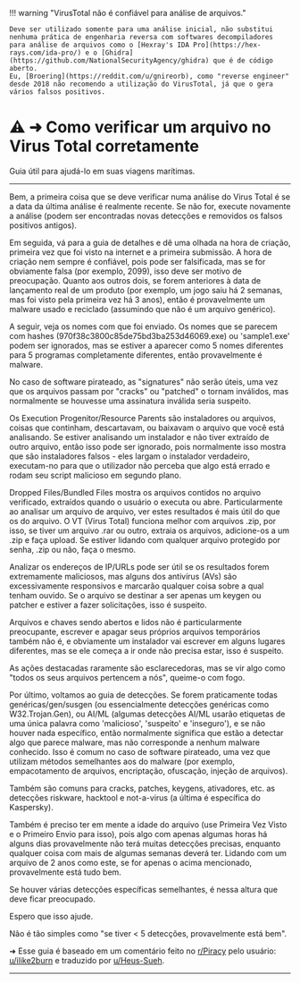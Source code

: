 !!! warning "VirusTotal não é confiável para análise de arquivos."

    Deve ser utilizado somente para uma análise inicial, não substitui nenhuma prática de engenharia reversa com softwares decompiladores para análise de arquivos como o [Hexray's IDA Pro](https://hex-rays.com/ida-pro/) e o [Ghidra](https://github.com/NationalSecurityAgency/ghidra) que é de código aberto.
    Eu, [Broering](https://reddit.com/u/gnireorb), como "reverse engineer" desde 2018 não recomendo a utilização do VirusTotal, já que o gera vários falsos positivos.

# ⚠️ ➜ Como verificar um arquivo no Virus Total corretamente
Guia útil para ajudá-lo em suas viagens marítimas.

---

Bem, a primeira coisa que se deve verificar numa análise do Virus Total é se a data da última análise é realmente recente. Se não for, execute novamente a análise (podem ser encontradas novas detecções e removidos os falsos positivos antigos).

Em seguida, vá para a guia de detalhes e dê uma olhada na hora de criação, primeira vez que foi visto na internet e a primeira submissão. A hora de criação nem sempre é confiável, pois pode ser falsificada, mas se for obviamente falsa (por exemplo, 2099), isso deve ser motivo de preocupação. Quanto aos outros dois, se forem anteriores à data de lançamento real de um produto (por exemplo, um jogo saiu há 2 semanas, mas foi visto pela primeira vez há 3 anos), então é provavelmente um malware usado e reciclado (assumindo que não é um arquivo genérico).

A seguir, veja os nomes com que foi enviado. Os nomes que se parecem com hashes (970f38c3800c85de75bd3ba253d46069.exe) ou 'sample1.exe' podem ser ignorados, mas se estiver a aparecer como 5 nomes diferentes para 5 programas completamente diferentes, então provavelmente é malware.

No caso de software pirateado, as "signatures" não serão úteis, uma vez que os arquivos passam por "cracks" ou "patched" o tornam inválidos, mas normalmente se houvesse uma assinatura inválida seria suspeito.

Os Execution Progenitor/Resource Parents são instaladores ou arquivos, coisas que continham, descartavam, ou baixavam o arquivo que você está analisando. Se estiver analisando um instalador e não tiver extraído de outro arquivo, então isso pode ser ignorado, pois normalmente isso mostra que são instaladores falsos - eles largam o instalador verdadeiro, executam-no para que o utilizador não perceba que algo está errado e rodam seu script malicioso em segundo plano.

Dropped Files/Bundled Files mostra os arquivos contidos no arquivo verificado, extraídos quando o usuário o executa ou abre. Particularmente ao analisar um arquivo de arquivo, ver estes resultados é mais útil do que os do arquivo. O VT (Virus Total) funciona melhor com arquivos .zip, por isso, se tiver um arquivo .rar ou outro, extraia os arquivos, adicione-os a um .zip e faça upload. Se estiver lidando com qualquer arquivo protegido por senha, .zip ou não, faça o mesmo.

Analizar os endereços de IP/URLs pode ser útil se os resultados forem extremamente maliciosos, mas alguns dos antivírus (AVs) são excessivamente responsivos e marcarão qualquer coisa sobre a qual tenham ouvido. Se o arquivo se destinar a ser apenas um keygen ou patcher e estiver a fazer solicitações, isso é suspeito.

Arquivos e chaves sendo abertos e lidos não é particularmente preocupante, escrever e apagar seus próprios arquivos temporários também não é, e obviamente um instalador vai escrever em alguns lugares diferentes, mas se ele começa a ir onde não precisa estar, isso é suspeito.

As ações destacadas raramente são esclarecedoras, mas se vir algo como "todos os seus arquivos pertencem a nós", queime-o com fogo.

Por último, voltamos ao guia de detecções. Se forem praticamente todas genéricas/gen/susgen (ou essencialmente detecções genéricas como W32.Trojan.Gen), ou AI/ML (algumas detecções AI/ML usarão etiquetas de uma única palavra como 'malicioso', 'suspeito' e 'inseguro'), e se não houver nada específico, então normalmente significa que estão a detectar algo que parece malware, mas não corresponde a nenhum malware conhecido. Isso é comum no caso de software pirateado, uma vez que utilizam métodos semelhantes aos do malware (por exemplo, empacotamento de arquivos, encriptação, ofuscação, injeção de arquivos).

Também são comuns para cracks, patches, keygens, ativadores, etc. as detecções riskware, hacktool e not-a-virus (a última é específica do Kaspersky).

Também é preciso ter em mente a idade do arquivo (use Primeira Vez Visto e o Primeiro Envio para isso), pois algo com apenas algumas horas há alguns dias provavelmente não terá muitas detecções precisas, enquanto qualquer coisa com mais de algumas semanas deverá ter. Lidando com um arquivo de 2 anos como este, se for apenas o acima mencionado, provavelmente está tudo bem.

Se houver várias detecções específicas semelhantes, é nessa altura que deve ficar preocupado.

Espero que isso ajude.

Não é tão simples como "se tiver < 5 detecções, provavelmente está bem".

➜ Esse guia é baseado em um comentário feito no [r/Piracy](https://reddit.com/r/Piracy) pelo usuário: [u/ilike2burn](https://reddit.com/u/ilike2burn) e traduzido por [u/Heus-Sueh](https://tesseract.lemmy.eco.br/u/Heus_Sueh@lemmy.dbzer0.com).

---